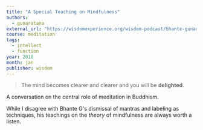 ```yaml
---
title: "A Special Teaching on Mindfulness"
authors:
  - gunaratana
external_url: "https://wisdomexperience.org/wisdom-podcast/bhante-gunaratana/"
course: meditation
tags:
  - intellect
  - function
year: 2018
month: jan
publisher: wisdom
---
```


> The mind becomes clearer and clearer and you will be **delighted**.

A conversation on the central role of meditation in Buddhism.

While I disagree with Bhante G's dismissal of mantras and labeling as techniques, his teachings on the *theory* of mindfulness are always worth a listen.
